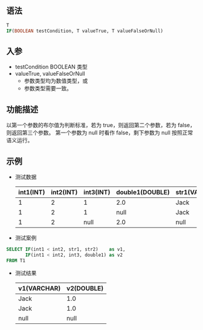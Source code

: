## 语法

```sql
T
IF(BOOLEAN testCondition, T valueTrue, T valueFalseOrNull)
```

## 入参

- testCondition BOOLEAN 类型
- valueTrue, valueFalseOrNull
    - 参数类型均为数值类型，或
    - 参数类型需要一致。

## 功能描述

以第一个参数的布尔值为判断标准，若为 true，则返回第二个参数，若为 false，则返回第三个参数。 第一个参数为 null 时看作 false，剩下参数为 null 按照正常语义运行。

## 示例

- 测试数据

  | int1(INT) | int2(INT) | int3(INT) | double1(DOUBLE) | str1(VARCHAR) | str2(VARCHAR) |
    | --- | --- | --- | --- | --- | --- |
  | 1 | 2 | 1 | 2.0 | Jack | Harry |
  | 1 | 2 | 1 | null | Jack | null |
  | 1 | 2 | null | 2.0 | null | Harry |


- 测试案例

```sql
SELECT IF(int1 < int2, str1, str2)    as v1,
       IF(int1 < int2, int3, double1) as v2
FROM T1
```

- 测试结果

  | v1(VARCHAR) | v2(DOUBLE) |
    | --- | --- |
  | Jack | 1.0 |
  | Jack | 1.0 |
  | null | null |





